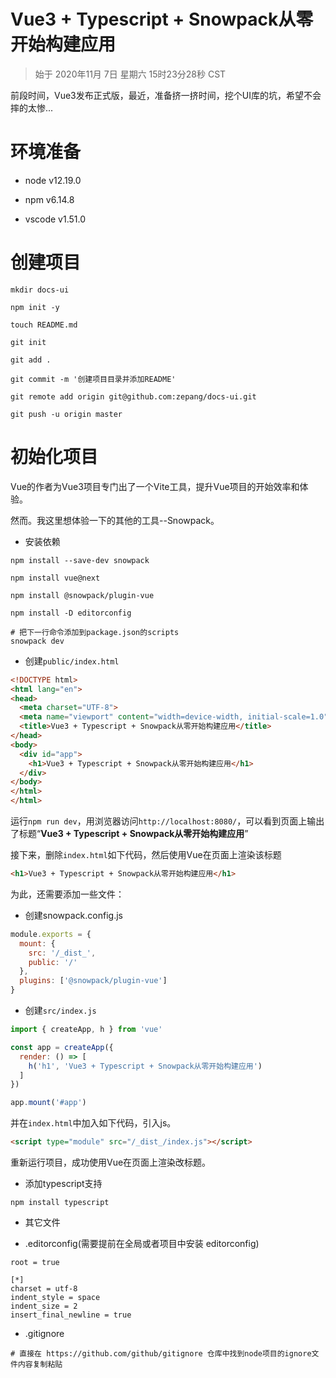 # Vue3 + Typescript + Snowpack从零开始构建应用

> 始于 2020年11月 7日 星期六 15时23分28秒 CST

前段时间，Vue3发布正式版，最近，准备挤一挤时间，挖个UI库的坑，希望不会摔的太惨...

# 环境准备

- node v12.19.0

- npm v6.14.8

- vscode v1.51.0

# 创建项目

```
mkdir docs-ui

npm init -y

touch README.md

git init

git add .

git commit -m '创建项目目录并添加README'

git remote add origin git@github.com:zepang/docs-ui.git

git push -u origin master
```

# 初始化项目

Vue的作者为Vue3项目专门出了一个Vite工具，提升Vue项目的开始效率和体验。

然而。我这里想体验一下的其他的工具--Snowpack。

- 安装依赖

```
npm install --save-dev snowpack

npm install vue@next

npm install @snowpack/plugin-vue

npm install -D editorconfig

# 把下一行命令添加到package.json的scripts
snowpack dev
```

- 创建`public/index.html`

```html
<!DOCTYPE html>
<html lang="en">
<head>
  <meta charset="UTF-8">
  <meta name="viewport" content="width=device-width, initial-scale=1.0">
  <title>Vue3 + Typescript + Snowpack从零开始构建应用</title>
</head>
<body>
  <div id="app">
    <h1>Vue3 + Typescript + Snowpack从零开始构建应用</h1>
  </div>
</body>
</html>
</html>
```

运行`npm run dev`，用浏览器访问`http://localhost:8080/`，可以看到页面上输出了标题“**Vue3 + Typescript + Snowpack从零开始构建应用**”

接下来，删除`index.html`如下代码，然后使用Vue在页面上渲染该标题

```html
<h1>Vue3 + Typescript + Snowpack从零开始构建应用</h1>
```

为此，还需要添加一些文件：

- 创建snowpack.config.js

```js
module.exports = {
  mount: {
    src: '/_dist_',
    public: '/'
  },
  plugins: ['@snowpack/plugin-vue']
}
```

- 创建`src/index.js`

```js
import { createApp, h } from 'vue'

const app = createApp({
  render: () => [
    h('h1', 'Vue3 + Typescript + Snowpack从零开始构建应用')
  ]
})

app.mount('#app')
```
并在`index.html`中加入如下代码，引入js。

```html
<script type="module" src="/_dist_/index.js"></script>
```

重新运行项目，成功使用Vue在页面上渲染改标题。

- 添加typescript支持

```
npm install typescript
```

- 其它文件

- .editorconfig(需要提前在全局或者项目中安装 editorconfig)

```
root = true

[*]
charset = utf-8
indent_style = space
indent_size = 2
insert_final_newline = true
```

- .gitignore

```
# 直接在 https://github.com/github/gitignore 仓库中找到node项目的ignore文件内容复制粘贴
```

